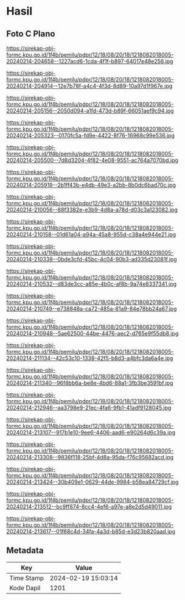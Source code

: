 # Hasil

## Foto C Plano

https://sirekap-obj-formc.kpu.go.id/1f4b/pemilu/pdpr/12/18/08/20/18/1218082018005-20240214-204658--1227acd6-1cda-4f1f-b897-64017e48e256.jpg

https://sirekap-obj-formc.kpu.go.id/1f4b/pemilu/pdpr/12/18/08/20/18/1218082018005-20240214-204914--12e7b78f-a4c4-4f3d-8d89-10a97d1f967e.jpg

https://sirekap-obj-formc.kpu.go.id/1f4b/pemilu/pdpr/12/18/08/20/18/1218082018005-20240214-205156--2050d094-a1fd-473d-b89f-66051aef9c94.jpg

https://sirekap-obj-formc.kpu.go.id/1f4b/pemilu/pdpr/12/18/08/20/18/1218082018005-20240214-205323--0170fc5a-fd9e-4422-8f76-16968c99e536.jpg

https://sirekap-obj-formc.kpu.go.id/1f4b/pemilu/pdpr/12/18/08/20/18/1218082018005-20240214-205500--7d8d3204-4f82-4e08-9551-ac764a7070bd.jpg

https://sirekap-obj-formc.kpu.go.id/1f4b/pemilu/pdpr/12/18/08/20/18/1218082018005-20240214-205919--2b1ff43b-e4db-49e3-a2bb-8b0dc6bad70c.jpg

https://sirekap-obj-formc.kpu.go.id/1f4b/pemilu/pdpr/12/18/08/20/18/1218082018005-20240214-210056--88f3382e-e3b9-4d8a-a78d-d03c3a123082.jpg

https://sirekap-obj-formc.kpu.go.id/1f4b/pemilu/pdpr/12/18/08/20/18/1218082018005-20240214-210158--01d61a04-a94a-45a8-955d-c38a4e944e21.jpg

https://sirekap-obj-formc.kpu.go.id/1f4b/pemilu/pdpr/12/18/08/20/18/1218082018005-20240214-210338--0bde3cfd-45bc-4c04-90b3-ad335d23081f.jpg

https://sirekap-obj-formc.kpu.go.id/1f4b/pemilu/pdpr/12/18/08/20/18/1218082018005-20240214-210532--d83de3cc-a85e-4b0c-af8b-9a74e8337341.jpg

https://sirekap-obj-formc.kpu.go.id/1f4b/pemilu/pdpr/12/18/08/20/18/1218082018005-20240214-210749--e738848a-ca72-485a-81a9-84e78bb24a67.jpg

https://sirekap-obj-formc.kpu.go.id/1f4b/pemilu/pdpr/12/18/08/20/18/1218082018005-20240214-210948--5ae62500-44be-4476-aec2-d765e9f55db8.jpg

https://sirekap-obj-formc.kpu.go.id/1f4b/pemilu/pdpr/12/18/08/20/18/1218082018005-20240214-211134--42c53c10-1338-42f5-b8d3-a4bfc3da6a4e.jpg

https://sirekap-obj-formc.kpu.go.id/1f4b/pemilu/pdpr/12/18/08/20/18/1218082018005-20240214-211340--96f8bb6a-be8e-4bd6-88a1-3fb3be3591bf.jpg

https://sirekap-obj-formc.kpu.go.id/1f4b/pemilu/pdpr/12/18/08/20/18/1218082018005-20240214-212946--aa3798e9-21ec-4fa6-9fb1-41adf9128045.jpg

https://sirekap-obj-formc.kpu.go.id/1f4b/pemilu/pdpr/12/18/08/20/18/1218082018005-20240214-213107--917b1e10-9ee6-4406-aad6-e90264d6c39a.jpg

https://sirekap-obj-formc.kpu.go.id/1f4b/pemilu/pdpr/12/18/08/20/18/1218082018005-20240214-213308--9836f118-25bf-4d8a-95da-f76c95682acd.jpg

https://sirekap-obj-formc.kpu.go.id/1f4b/pemilu/pdpr/12/18/08/20/18/1218082018005-20240214-213424--30b409e1-0629-44de-9984-b58ea84729cf.jpg

https://sirekap-obj-formc.kpu.go.id/1f4b/pemilu/pdpr/12/18/08/20/18/1218082018005-20240214-213512--bc9ff874-8cc4-4ef6-a97e-a8e2d5d49011.jpg

https://sirekap-obj-formc.kpu.go.id/1f4b/pemilu/pdpr/12/18/08/20/18/1218082018005-20240214-213617--01f68c4d-34fa-4a3d-b85d-e3d23b820aad.jpg


## Metadata

| Key        | Value               |
| ---------- | ------------------- |
| Time Stamp | 2024-02-19 15:03:14 |
| Kode Dapil | 1201                |



